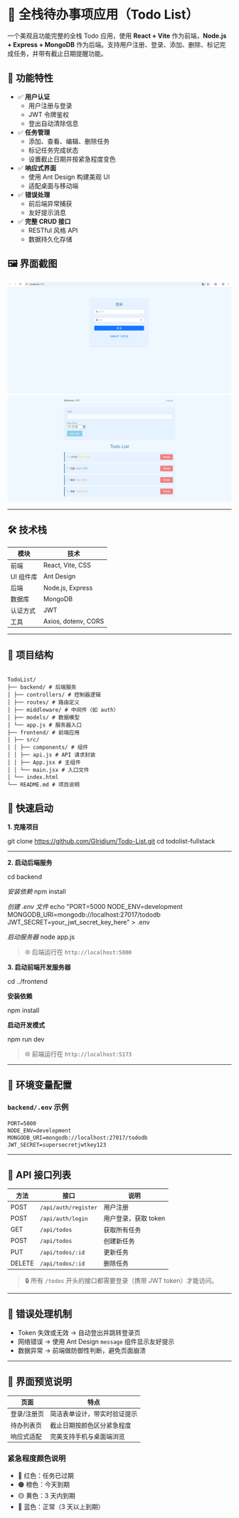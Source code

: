 # 📝 全栈待办事项应用（Todo List）

一个美观且功能完整的全栈 Todo 应用，使用 **React + Vite** 作为前端，**Node.js + Express + MongoDB** 作为后端。支持用户注册、登录、添加、删除、标记完成任务，并带有截止日期提醒功能。

## 🚀 功能特性

- ✅ **用户认证**
  - 用户注册与登录
  - JWT 令牌鉴权
  - 登出自动清除信息
- ✅ **任务管理**
  - 添加、查看、编辑、删除任务
  - 标记任务完成状态
  - 设置截止日期并按紧急程度变色
- ✅ **响应式界面**
  - 使用 Ant Design 构建美观 UI
  - 适配桌面与移动端
- ✅ **错误处理**
  - 前后端异常捕获
  - 友好提示消息
- ✅ **完整 CRUD 接口**
  - RESTful 风格 API
  - 数据持久化存储

## 🖼 界面截图

![登录页](screenshot/login.png)
![待办列表](screenshot/todos.png)

---

## 🛠 技术栈

| 模块      | 技术                |
| --------- | ------------------- |
| 前端      | React, Vite, CSS    |
| UI 组件库 | Ant Design          |
| 后端      | Node.js, Express    |
| 数据库    | MongoDB             |
| 认证方式  | JWT                 |
| 工具      | Axios, dotenv, CORS |

---

## 📂 项目结构

```

TodoList/
├── backend/ # 后端服务
│ ├── controllers/ # 控制器逻辑
│ ├── routes/ # 路由定义
│ ├── middleware/ # 中间件（如 auth）
│ ├── models/ # 数据模型
│ └── app.js # 服务器入口
├── frontend/ # 前端应用
│ ├── src/
│ │ ├── components/ # 组件
│ │ ├── api.js # API 请求封装
│ │ ├── App.jsx # 主组件
│ │ └── main.jsx # 入口文件
│ └── index.html
└── README.md # 项目说明

```

## 🚦 快速启动

**1. 克隆项目**

git clone https://github.com/GIridium/Todo-List.git
cd todolist-fullstack

---

**2. 启动后端服务**

cd backend

_安装依赖_
npm install

_创建 .env 文件_
echo "PORT=5000
NODE_ENV=development
MONGODB_URI=mongodb://localhost:27017/tododb
JWT_SECRET=your_jwt_secret_key_here" > .env

_启动服务器_
node app.js

> 🌐 后端运行在 `http://localhost:5000`

**3. 启动前端开发服务器**

cd ../frontend

**安装依赖**

npm install

**启动开发模式**

npm run dev

> 🌐 前端运行在 `http://localhost:5173`

---

## 🔐 环境变量配置

### `backend/.env` 示例

```env
PORT=5000
NODE_ENV=development
MONGODB_URI=mongodb://localhost:27017/tododb
JWT_SECRET=supersecretjwtkey123
```

---

## 🧪 API 接口列表

| 方法   | 接口                 | 说明                 |
| ------ | -------------------- | -------------------- |
| POST   | `/api/auth/register` | 用户注册             |
| POST   | `/api/auth/login`    | 用户登录，获取 token |
| GET    | `/api/todos`         | 获取所有任务         |
| POST   | `/api/todos`         | 创建新任务           |
| PUT    | `/api/todos/:id`     | 更新任务             |
| DELETE | `/api/todos/:id`     | 删除任务             |

> 🔒 所有 `/todos` 开头的接口都需要登录（携带 JWT token）才能访问。

---

## 🧹 错误处理机制

- Token 失效或无效 → 自动登出并跳转登录页
- 网络错误 → 使用 Ant Design `message` 组件显示友好提示
- 数据异常 → 前端做防御性判断，避免页面崩溃

---

## 🎨 界面预览说明

| 页面        | 特点                         |
| ----------- | ---------------------------- |
| 登录/注册页 | 简洁表单设计，带实时验证提示 |
| 待办列表页  | 截止日期按颜色区分紧急程度   |
| 响应式适配  | 完美支持手机与桌面端浏览     |

### 紧急程度颜色说明

- 🔴 红色：任务已过期
- 🟠 橙色：今天到期
- 🟡 黄色：3 天内到期
- 🔵 蓝色：正常（3 天以上到期）
